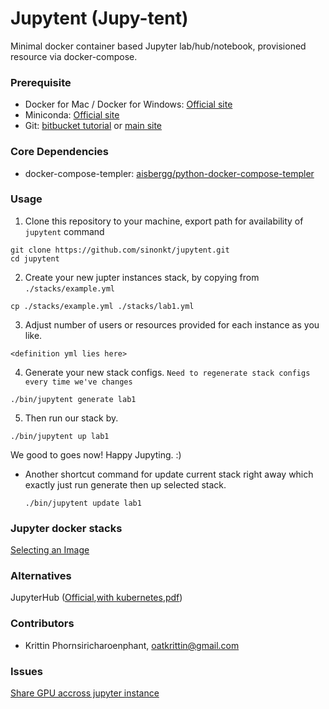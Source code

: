 # Jupytent (Jupy-tent)
Minimal docker container based Jupyter lab/hub/notebook, provisioned resource via docker-compose.

### Prerequisite
- Docker for Mac / Docker for Windows: [Official site](https://www.docker.com/products/docker-desktop)
- Miniconda: [Official site](https://docs.conda.io/en/latest/miniconda.html)
- Git: [bitbucket tutorial](https://www.atlassian.com/git/tutorials/install-git) or [main site](https://git-scm.com/downloads)

### Core Dependencies
- docker-compose-templer: [aisbergg/python-docker-compose-templer](https://github.com/Aisbergg/python-docker-compose-templer)

### Usage
1. Clone this repository to your machine, export path for availability of `jupytent` command
  ```
  git clone https://github.com/sinonkt/jupytent.git
  cd jupytent
  ```
2. Create your new jupter instances stack, by copying from `./stacks/example.yml`
  ```
  cp ./stacks/example.yml ./stacks/lab1.yml
  ```
3. Adjust number of users or resources provided for each instance as you like.
  ```
  <definition yml lies here>
  ```
4. Generate your new stack configs. `Need to regenerate stack configs every time we've changes`
  ```
  ./bin/jupytent generate lab1
  ```
5. Then run our stack by.
  ```
  ./bin/jupytent up lab1
  ```
  We good to goes now! Happy Jupyting. :)

- Another shortcut command for update current stack right away which exactly just run generate then up selected stack.
  ```
  ./bin/jupytent update lab1
  ```
### Jupyter docker stacks
[Selecting an Image](https://jupyter-docker-stacks.readthedocs.io/en/latest/using/selecting.html)

### Alternatives
JupyterHub ([Official](https://github.com/jupyterhub/jupyterhub),[with kubernetes](https://zero-to-jupyterhub.readthedocs.io/en/latest/#setup-jupyterhub),[pdf](https://github.com/jupyterhub/jupyterhub-tutorial/blob/master/JupyterHub.pdf))

### Contributors
  - Krittin Phornsiricharoenphant, oatkrittin@gmail.com

### Issues
[Share GPU accross jupyter instance](https://github.com/docker/compose/issues/6691)
